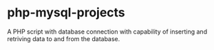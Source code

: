 # php-mysql-projects
A PHP script with database connection with capability of inserting and retriving data to and from the database.
